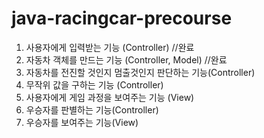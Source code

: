 # java-racingcar-precourse

1. 사용자에게 입력받는 기능 (Controller) //완료
2. 자동차 객체를 만드는 기능 (Controller, Model) //완료
3. 자동차를 전진할 것인지 멈출것인지 판단하는 기능(Controller)
4. 무작위 값을 구하는 기능 (Controller)
5. 사용자에게 게임 과정을 보여주는 기능 (View)
6. 우승자를 판별하는 기능(Controller)
7. 우승자를 보여주는 기능(View)